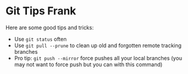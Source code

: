 # Git Tips Frank

Here are some good tips and tricks:

- Use `git status` often
- Use `git pull --prune` to clean up old and forgotten remote tracking branches
- Pro tip: `git push --mirror` force pushes all your local branches (you may not want to force push but you can with this command)
